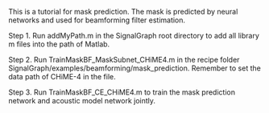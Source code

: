This is a tutorial for mask prediction.
The mask is predicted by neural networks and used for beamforming filter estimation. 

Step 1. Run addMyPath.m in the SignalGraph root directory to add all library m files into the path of Matlab. 

Step 2. Run TrainMaskBF_MaskSubnet_CHiME4.m in the recipe folder SignalGraph/examples/beamforming/mask_prediction. Remember to set the data path of CHiME-4 in the file. 

Step 3. Run TrainMaskBF_CE_CHiME4.m to train the mask prediction network and acoustic model network jointly. 

